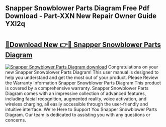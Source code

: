 ## Snapper Snowblower Parts Diagram Free Pdf Download - Part-XXN New Repair Owner Guide YXl2q

# <h2><a href="http://dfmzd16.blite.top/?on=Snapper+Snowblower+Parts+Diagram">🔗Download New 👉🔴 Snapper Snowblower Parts Diagram</a></h2>

[![Snapper Snowblower Parts Diagram download](https://i.imgur.com/lujVjoI.png)](http://dfmzd16.blite.top/?on=Snapper+Snowblower+Parts+Diagram)
Congratulations on your new Snapper Snowblower Parts Diagram! This user manual is designed to help you understand and get the most out of your product. Please Review the Warranty Information Snapper Snowblower Parts Diagram This product is covered by a comprehensive warranty. Snapper Snowblower Parts Diagram comes with an impressive collection of advanced features, including facial recognition, augmented reality, voice activation, and wireless charging, all easily accessible through the user-friendly and intuitive interface. We're Here to Support You Snapper Snowblower Parts Diagram. Our team is dedicated to assisting you with any questions or concerns.
